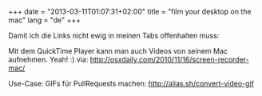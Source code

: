 +++
date = "2013-03-11T01:07:31+02:00"
title = "film your desktop on the mac"
lang = "de"
+++

Damit ich die Links nicht ewig in meinen Tabs offenhalten muss:

Mit dem QuickTime Player kann man auch Videos von seinem Mac aufnehmen. Yeah! :)
via: http://osxdaily.com/2010/11/16/screen-recorder-mac/

Use-Case: GIFs für PullRequests machen: http://alias.sh/convert-video-gif
